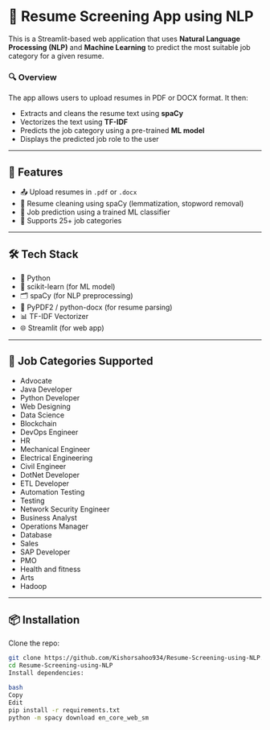 # 📄 Resume Screening App using NLP

This is a Streamlit-based web application that uses **Natural Language Processing (NLP)** and **Machine Learning** to predict the most suitable job category for a given resume.

### 🔍 Overview

The app allows users to upload resumes in PDF or DOCX format. It then:
- Extracts and cleans the resume text using **spaCy**
- Vectorizes the text using **TF-IDF**
- Predicts the job category using a pre-trained **ML model**
- Displays the predicted job role to the user

---

## 🚀 Features

- 📤 Upload resumes in `.pdf` or `.docx`
- 🧹 Resume cleaning using spaCy (lemmatization, stopword removal)
- 🤖 Job prediction using a trained ML classifier
- 🎯 Supports 25+ job categories

---

## 🛠 Tech Stack

- 🐍 Python
- 🧠 scikit-learn (for ML model)
- 🗂️ spaCy (for NLP preprocessing)
- 📄 PyPDF2 / python-docx (for resume parsing)
- 📊 TF-IDF Vectorizer
- 🌐 Streamlit (for web app)

---

## 💼 Job Categories Supported

- Advocate  
- Java Developer  
- Python Developer  
- Web Designing  
- Data Science  
- Blockchain  
- DevOps Engineer  
- HR  
- Mechanical Engineer  
- Electrical Engineering  
- Civil Engineer  
- DotNet Developer  
- ETL Developer  
- Automation Testing  
- Testing  
- Network Security Engineer  
- Business Analyst  
- Operations Manager  
- Database  
- Sales  
- SAP Developer  
- PMO  
- Health and fitness  
- Arts  
- Hadoop

---

## 📦 Installation

Clone the repo:

```bash
git clone https://github.com/Kishorsahoo934/Resume-Screening-using-NLP.git
cd Resume-Screening-using-NLP
Install dependencies:

bash
Copy
Edit
pip install -r requirements.txt
python -m spacy download en_core_web_sm
